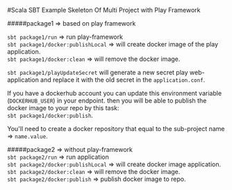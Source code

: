 #Scala SBT Example Skeleton Of Multi Project with Play Framework


#####package1 => based on play framework
  
`sbt package1/run` => run play-framework  
`sbt package1/docker:publishLocal` => will create docker image of the play application.  
`sbt package1/docker:clean` => will remove the docker image.  

`sbt package1/playUpdateSecret` will generate a new secret play web-application and replace it with the old secret in the `application.conf`.  

If you have a dockerhub account you can update this environment variable (`DOCKERHUB_USER`) in your endpoint. then you will be able to publish the docker image to your repo by this task:  
`sbt package1/docker:publish`.  

You'll need to create a docker repository that equal to the sub-project name => `name.value`.  


#####package2 => without play-framework  
 `sbt package2/run` => run application  
 `sbt package2/docker:publishLocal` => will create docker image application.  
 `sbt package2/docker:clean` => will remove the docker image.  
 `sbt package2/docker:publish` => publish docker image to repo. 